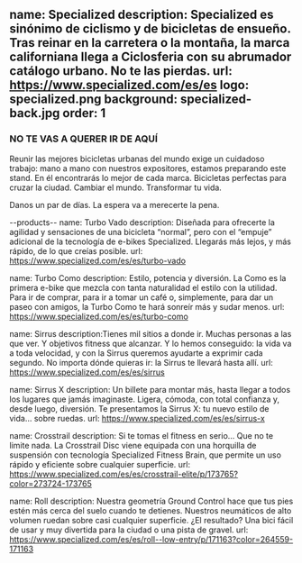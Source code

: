 name: Specialized
description: Specialized es sinónimo de ciclismo y de bicicletas de ensueño. Tras reinar en la carretera o la montaña, la marca californiana llega a Ciclosferia con su abrumador catálogo urbano. No te las pierdas.
url: https://www.specialized.com/es/es
logo: specialized.png
background: specialized-back.jpg
order: 1
----
### NO TE VAS A QUERER IR DE AQUÍ

Reunir las mejores bicicletas urbanas del mundo exige un cuidadoso trabajo: mano a mano con nuestros expositores, estamos preparando este stand. En él encontrarás lo mejor de cada marca. Bicicletas perfectas para cruzar la ciudad. Cambiar el mundo. Transformar tu vida.

Danos un par de días. La espera va a merecerte la pena.

--products--
name: Turbo Vado
description: Diseñada para ofrecerte la agilidad y sensaciones de una bicicleta “normal”, pero con el “empuje” adicional de la tecnología de e-bikes Specialized. Llegarás más lejos, y más rápido, de lo que creías posible.
url: https://www.specialized.com/es/es/turbo-vado

name: Turbo Como
description: Estilo, potencia y diversión. La Como es la primera e-bike que mezcla con tanta naturalidad el estilo con la utilidad. Para ir de comprar, para ir a tomar un café o, simplemente, para dar un paseo con amigos, la Turbo Como te hará sonreír más y sudar menos.
url: https://www.specialized.com/es/es/turbo-como

name: Sirrus
description:Tienes mil sitios a donde ir. Muchas personas a las que ver. Y objetivos fitness que alcanzar. Y lo hemos conseguido: la vida va a toda velocidad, y con la Sirrus queremos ayudarte a exprimir cada segundo. No importa dónde quieras ir: la Sirrus te llevará hasta allí.
url: https://www.specialized.com/es/es/sirrus

name: Sirrus X
description: Un billete para montar más, hasta llegar a todos los lugares que jamás imaginaste. Ligera, cómoda, con total confianza y, desde luego, diversión. Te presentamos la Sirrus X: tu nuevo estilo de vida… sobre ruedas.
url: https://www.specialized.com/es/es/sirrus-x

name: Crosstrail
description: Si te tomas el fitness en serio… Que no te limite nada. La Crosstrail Disc viene equipada con una horquilla de suspensión con tecnología Specialized Fitness Brain, que permite un uso rápido y eficiente sobre cualquier superficie.
url: https://www.specialized.com/es/es/crosstrail-elite/p/173765?color=273724-173765

name: Roll
description: Nuestra geometría Ground Control hace que tus pies estén más cerca del suelo cuando te detienes. Nuestros neumáticos de alto volumen ruedan sobre casi cualquier superficie. ¿El resultado? Una bici fácil de usar y muy divertida para la ciudad o una pista de gravel.
url: https://www.specialized.com/es/es/roll--low-entry/p/171163?color=264559-171163
